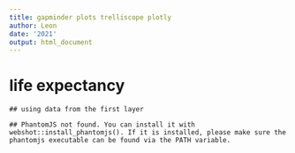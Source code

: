 ```yaml
---
title: gapminder plots trelliscope plotly
author: Leon
date: '2021'
output: html_document
---
```




# life expectancy


```
## using data from the first layer
```

```
## PhantomJS not found. You can install it with webshot::install_phantomjs(). If it is installed, please make sure the phantomjs executable can be found via the PATH variable.
```

<!--html_preserve--><div id="htmlwidget-22f3de1c65637f7e439c" style="width:900px;height:550px;" class="trelliscopejs_widget html-widget"></div>
<script type="application/json" data-for="htmlwidget-22f3de1c65637f7e439c">{"x":{"id":"f94c586c","config_info":"'./appfiles/config.jsonp'","self_contained":false,"latest_display":{"name":"by_country_continent","group":"common"},"spa":false,"in_knitr":true,"in_shiny":false,"in_notebook":false},"evals":[],"jsHooks":[]}</script><!--/html_preserve-->

